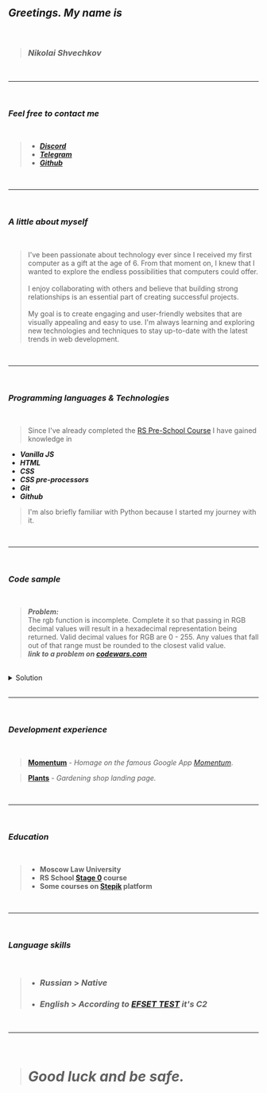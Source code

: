 ## ***Greetings. My name is***  
<br>

> ### ***Nikolai Shvechkov***
<br>
<hr>
<br>

### ***Feel free to contact me***
<br>

> - ***[Discord](https://discord.com/users/rehash3r#6257)***  
> - ***[Telegram](https://t.me/doabarellroll)***  
> - ***[Github](https://github.com/getgitgood*)***


<br>
<hr>
<br>

### ***A little about myself***
<br>

> I've been passionate about technology ever since I received my first computer as a gift at the age of 6. From that moment on, I knew that I wanted to explore the endless possibilities that computers could offer.<br><br>
I enjoy collaborating with others and believe that building strong relationships is an essential part of creating successful projects.<br><br>
My goal is to create engaging and user-friendly websites that are visually appealing and easy to use. I'm always learning and exploring new technologies and techniques to stay up-to-date with the latest trends in web development.

<br>
<hr>
<br>

### ***Programming languages & Technologies***
<br>

> Since I've already completed the [RS Pre-School Course](https://rs.school/js-stage0/) I have gained knowledge in 

  - ***Vanilla JS***
  - ***HTML***
  - ***CSS***
  - ***CSS pre-processors*** 
  - ***Git***
  - ***Github***
  
> I'm also briefly familiar with Python because I started my journey with it. 

<br>
<hr>
<br>

### ***Code sample***
<br>


> ***Problem:*** <br>
The rgb function is incomplete. Complete it so that passing in RGB decimal values will result in a hexadecimal representation being returned. Valid decimal values for RGB are 0 - 255. Any values that fall out of that range must be rounded to the closest valid value.
<br>***link to a problem on [codewars.com](https://www.codewars.com/kata/513e08acc600c94f01000001)***

<br>
<details>
  <summary>Solution</summary>
  <pre>
  Java Script:
    <code>
    function rgb(r, g, b) {
      const <var>arr</var> = [r, g, b];
      let <var>hex</var> = '';
      for (let <var>color</var> of arr) {
        <var>color</var> < 0 ? <var>color</var> = 0 : <var>color</var> > 255 ? <var>color</var> = 255 : <var>color</var>;
        <var>hex</var> += <var>color</var>.toString(16).length === 1 ? 
        <var>color</var>.toString(16).padStart(2, '0') : <var>color</var>.toString(16)
        }
      return <var>hex</var>.toUpperCase();
      }
    </code>
  </pre>
</details>

<br>
<hr>
<br>

### ***Development experience***

<br>

> [**Momentum**](https://getgitgood-momentum.netlify.app/) *- Homage on the famous Google App [Momentum](https://chrome.google.com/webstore/detail/momentum/laookkfknpbbblfpciffpaejjkokdgca)*.

> [**Plants**](https://rolling-scopes-school.github.io/getgitgood-JSFEPRESCHOOL2022Q4/plants/) *- Gardening shop landing page.*

<br>
<hr>
<br>

### ***Education***
<br>

> - **Moscow Law University**
> - **RS School [Stage 0](https://app.rs.school/certificate/m48ci065) course** 
> - **Some courses on [Stepik](https://www.stepik.org) platform**

<br>
<hr>
<br>

### ***Language skills***

<br>

> - ### ***Russian*** > ***Native***
> - ### ***English*** > ***According to [EFSET TEST](https://www.efset.org/cert/9yRxEi) it's C2***

<br>
<hr>
<br>

> # ***Good luck and be safe.***